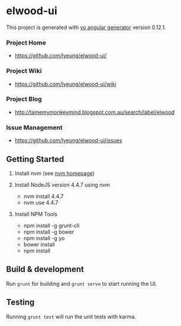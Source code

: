 # elwood-ui

This project is generated with [yo angular generator](https://github.com/yeoman/generator-angular)
version 0.12.1.

### Project Home ###

* https://github.com/lyeung/elwood-ui/

### Project Wiki ###

* https://github.com/lyeung/elwood-ui/wiki

### Project Blog ###

* http://tamemymonkeymind.blogspot.com.au/search/label/elwood

### Issue Management ###

* https://github.com/lyeung/elwood-ui/issues

## Getting Started

1. Install nvm (see [nvm homepage](https://github.com/creationix/nvm))

2. Install NodeJS version 4.4.7 using nvm
    * nvm install 4.4.7
    * nvm use 4.4.7

3. Install NPM Tools
    * npm install -g grunt-cli
    * npm install -g bower
    * npm install -g yo
    * bower install
    * npm install

## Build & development

Run `grunt` for building and `grunt serve` to start running the UI.

## Testing

Running `grunt test` will run the unit tests with karma.

